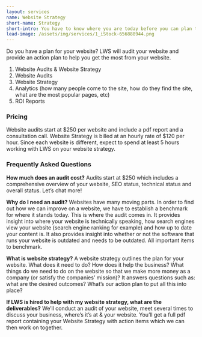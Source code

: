 ```yaml
---
layout: services
name: Website Strategy
short-name: Strategy
short-intro: You have to know where you are today before you can plan tomorrow. Let LWS audit your site and craft a plan for tomorrow.
lead-image: /assets/img/services/1_iStock-656888944.png
---
```

Do you have a plan for your website? LWS will audit your website and provide an action plan to help you get the most from your website.

1. Website Audits & Website Strategy
1. Website Audits
1. Website Strategy
1. Analytics (how many people come to the site, how do they find the site, what are the most popular pages, etc)
1. ROI Reports

### Pricing
Website audits start at $250 per website and include a pdf report and a consultation call. Website Strategy is billed at an hourly rate of $120 per hour. Since each website is different, expect to spend at least 5 hours working with LWS on your website strategy.

### Frequently Asked Questions
**How much does an audit cost?**
Audits start at $250 which includes a comprehensive overview of your website, SEO status, technical status and overall status. Let’s chat more!

**Why do I need an audit?**
Websites have many moving parts. In order to find out how we can improve on a website, we have to establish a benchmark for where it stands today. This is where the audit comes in. It provides insight into where your website is technically speaking, how search engines view your website (search engine ranking for example) and how up to date your content is. It also provides insight into whether or not the software that runs your website is outdated and needs to be outdated. All important items to benchmark.

**What is website strategy?**
A website strategy outlines the plan for your website. What does it need to do? How does it help the business? What things do we need to do on the website so that we make more money as a company (or satisfy the companies’ mission)? It answers questions such as: what are the desired outcomes? What’s our action plan to put all this into place?

**If LWS is hired to help with my website strategy, what are the deliverables?**
We’ll conduct an audit of your website, meet several times to discuss your business, where’s it’s at & your website. You’ll get a full pdf report containing your Website Strategy with action items which we can then work on together.
